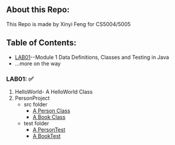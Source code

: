 ## About this Repo:
This Repo is made by Xinyi Feng for CS5004/5005
## Table of Contents:
* [LAB01](#lab01)--Module 1 Data Definitions, Classes and Testing in Java
* ...more on the way
### LAB01: :white_check_mark:
 1. HelloWorld- A HelloWorld Class
 2. PersonProject 
    - src folder 
      - [A Person Class](https://github.com/FentPams/cs_5004/blob/main/LAB01/PersonProject/src/Person.java) 
      - [A Book Class](https://github.com/FentPams/cs_5004/blob/main/LAB01/PersonProject/src/Book.java)
    - test folder 
      - [A PersonTest](https://github.com/FentPams/cs_5004/blob/main/LAB01/PersonProject/test/PersonTest.java) 
      - [A BookTest](https://github.com/FentPams/cs_5004/blob/main/LAB01/PersonProject/test/BookTest.java)

